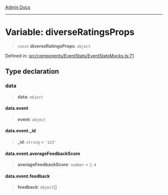 [Admin Docs](/)

***

# Variable: diverseRatingsProps

> `const` **diverseRatingsProps**: `object`

Defined in: [src/components/EventStats/EventStatsMocks.ts:71](https://github.com/PalisadoesFoundation/talawa-admin/blob/main/src/components/EventStats/EventStatsMocks.ts#L71)

## Type declaration

### data

> **data**: `object`

#### data.event

> **event**: `object`

#### data.event.\_id

> **\_id**: `string` = `'123'`

#### data.event.averageFeedbackScore

> **averageFeedbackScore**: `number` = `2.4`

#### data.event.feedback

> **feedback**: `object`[]
